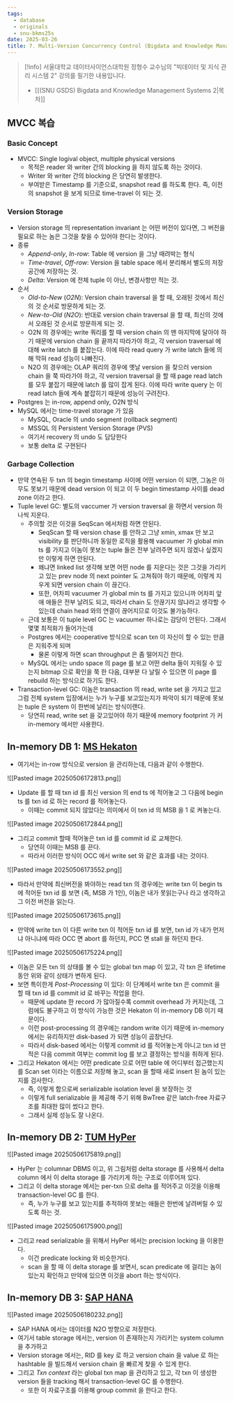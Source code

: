 ```yaml
---
tags:
  - database
  - originals
  - snu-bkms25s
date: 2025-03-26
title: 7. Multi-Version Concurrency Control (Bigdata and Knowledge Management Systems 2, SNU GSDS)
---
```

> [!info] 서울대학교 데이터사이언스대학원 정형수 교수님의 "빅데이터 및 지식 관리 시스템 2" 강의를 필기한 내용입니다.
> - [[(SNU GSDS) Bigdata and Knowledge Management Systems 2|목차]]

## MVCC 복습

### Basic Concept

- MVCC: Single logival object, multiple physical versions
	- 목적은 reader 와 writer 간의 blocking 을 하지 않도록 하는 것이다.
	- Writer 와 writer 간의 blocking 은 당연히 발생한다.
	- 부여받은 Timestamp 를 기준으로, snapshot read 를 하도록 한다. 즉, 이전의 snapshot 을 보게 되므로 time-travel 이 되는 것.

### Version Storage

- Version storage 의 representation invariant 는 어떤 버전이 있다면, 그 버전을 필요로 하는 놈은 그것을 찾을 수 있어야 한다는 것이다.
- 종류
	- *Append-only*, *In-row*: Table 에 version 을 그냥 때려박는 형식
	- *Time-travel*, *Off-row*: Version 을 table space 에서 분리해서 별도의 저장공간에 저장하는 것.
	- *Delta*: Version 에 전체 tuple 이 아닌, 변경사항만 적는 것.
- 순서
	- *Old-to-New* (*O2N*): Version chain traversal 을 할 때, 오래된 것에서 최신의 것 순서로 방문하게 되는 것.
	- *New-to-Old* (*N2O*): 반대로 version chain traversal 을 할 때, 최신의 것에서 오래된 것 순서로 방문하게 되는 것.
	- O2N 의 경우에는 write 쿼리를 할 때 version chain 의 맨 마지막에 달아야 하기 때문에 version chain 을 끝까지 따라가야 하고, 각 version traversal 에 대해 write latch 를 붙잡는다. 이에 따라 read query 가 write latch 들에 의해 막혀 read 성능이 나빠진다.
	- N2O 의 경우에는 OLAP 쿼리의 경우에 옛날 version 을 찾으러 version chain 을 쭉 따라가야 하고, 각 version traversal 을 할 때 page read latch 를 모두 붙잡기 때문에 latch 를 많이 잡게 된다. 이에 따라 write query 는 이 read latch 들에 계속 붙잡히기 때문에 성능이 구려진다.
- Postgres 는 in-row, append only, O2N 방식
- MySQL 에서는 time-travel storage 가 있음
	- MySQL, Oracle 의 undo segment (rollback segment)
	- MSSQL 의 Persistent Version Storage (PVS)
	- 여기서 recovery 의 undo 도 담당한다
	- 보통 delta 로 구현된다

### Garbage Collection

- 만약 연속된 두 txn 의 begin timestamp 사이에 어떤 version 이 되면, 그놈은 아무도 못보기 때문에 dead version 이 되고 이 두 begin timestamp 사이를 dead zone 이라고 한다.
- Tuple level GC: 별도의 vaccumer 가 version traversal 을 하면서 version 하나씩 지운다.
	- 주의할 것은 이것을 SeqScan 에서처럼 하면 안된다.
		- SeqScan 할 때 version chase 를 안하고 그냥 xmin, xmax 만 보고 visibility 를 판단하니까 동일한 로직을 활용해 vacuumer 가 global min ts 를 가지고 이놈이 못보는 tuple 들은 전부 날려주면 되지 않겠나 싶겠지만 이렇게 하면 안된다.
		- 왜냐면 linked list 생각해 보면 어떤 node 를 지운다는 것은 그것을 가리키고 있는 prev node 의 next pointer 도 고쳐줘야 하기 때문에, 이렇게 지우게 되면 version chain 이 끊긴다.
		- 또한, 어차피 vacuumer 가 global min ts 를 가지고 있으니까 어차피 앞애 애들은 전부 날려도 되고, 따라서 chain 도 안끊기지 않냐라고 생각할 수 있는데 chain head 와의 연결이 끊어지므로 이것도 불가능하다.
	- 근데 보통은 이 tuple level GC 는 vacuumer 하나로는 감당이 안된다. 그래서 몇몇 최적화가 들어가는데
	- Postgres 에서는 cooperative 방식으로 scan txn 이 자신이 할 수 있는 만큼은 지워주게 되며
		- 물론 이렇게 하면 scan throughput 은 좀 떨어지긴 한다.
	- MySQL 에서는 undo space 의 page 를 보고 어떤 delta 들이 지워질 수 있는지 bitmap 으로 확인을 쭉 한 다음, 대부분 다 날릴 수 있으면 이 page 를 rebuild 하는 방식으로 하기도 한다.
- Transaction-level GC: 이놈은 transaction 의 read, write set 을 가지고 있고 그럼 전체 system 입장에서는 누가 누구를 보고있는지가 파악이 되기 때문에 못보는 tuple 은 system 이 한번에 날리는 방식이랜다.
	- 당연히 read, write set 을 갖고있어야 하기 때문에 memory footprint 가 커 in-memory 에서만 사용한다.

## In-memory DB 1: [MS Hekaton](https://dl.acm.org/doi/10.1145/2463676.2463710)

- 여기서는 in-row 방식으로 version 을 관리하는데, 다음과 같이 수행한다.

![[Pasted image 20250506172813.png]]

- Update 를 할 때 txn id 를 최신 version 의 end ts 에 적어놓고 그 다음에 begin ts 를 txn id 로 하는 record 를 적어놓는다.
	- 이때는 commit 되지 않았다는 의미에서 이 txn id 의 MSB 을 1 로 켜놓는다.

![[Pasted image 20250506172844.png]]

- 그리고 commit 할때 적어놓은 txn id 를 commit id 로 교체한다.
	- 당연히 이때는 MSB 를 끈다.
	- 따라서 이러한 방식이 OCC 에서 write set 와 같은 효과를 내는 것이다.

![[Pasted image 20250506173552.png]]

- 따라서 만약에 최신버전을 봐야하는 read txn 의 경우에는 write txn 이 begin ts 에 적어둔 txn id 를 보면 (즉, MSB 가 1인), 이놈은 내가 못읽는구나 라고 생각하고 그 이전 버전을 읽는다.

![[Pasted image 20250506173615.png]]

- 만약에 write txn 이 다른 write txn 이 적어둔 txn id 를 보면, txn id 가 내가 먼저냐 아니냐에 따라 OCC 면 abort 를 하던지, PCC 면 stall 을 하던지 한다.

![[Pasted image 20250506175224.png]]

- 이놈은 모든 txn 의 상태를 볼 수 있는 global txn map 이 있고, 각 txn 은 lifetime 동안 위와 같이 상태가 변하게 된다.
- 보면 특이한게 *Post-Processing* 이 있다: 이 단계에서 write txn 은 commit 을 할 때 txn id 를 commit id 로 바꾸는 작업을 한다.
	- 때문에 update 한 record 가 많아질수록 commit overhead 가 커지는데, 그럼에도 불구하고 이 방식이 가능한 것은 Hekaton 이 in-memory DB 이기 때문이다.
	- 이런 post-processing 의 경우에는 random write 이기 때문에 in-memory 에서는 유리하지만 disk-based 가 되면 성능이 곱창난다.
	- 따라서 disk-based 에서는 이렇게 commit id 를 적어놓는게 아니고 txn id 만 적은 다음 commit 여부는 commit log 를 보고 결정하는 방식을 취하게 된다.
- 그리고 Hekaton 에서는 어떤 predicate 으로 어떤 table 에 어디부터 접근했는지를 Scan set 이라는 이름으로 저장해 놓고, scan 을 할때 새로 insert 된 놈이 있는지를 검사한다.
	- 즉, 이렇게 함으로써 serializable isolation level 을 보장하는 것
	- 이렇게 full serializable 을 제공해 주기 위해 BwTree 같은 latch-free 자료구조를 최대한 많이 썼다고 한다.
	- 그래서 실제 성능도 잘 나온다.

## In-memory DB 2: [TUM HyPer](https://dl.acm.org/doi/10.1145/2723372.2749436)

![[Pasted image 20250506175819.png]]

- HyPer 는 columnar DBMS 이고, 위 그림처럼 delta storage 를 사용해서 delta column 에서 이 delta storage 를 가리키게 하는 구조로 이루어져 있다.
- 그리고 이 delta storage 에서는 per-txn 으로 delta 를 적어주고 이것을 이용해 transaction-level GC 를 한다.
	- 즉, 누가 누구를 보고 있는지를 추적하여 못보는 애들은 한번에 날려버릴 수 있도록 하는 것.

![[Pasted image 20250506175900.png]]

- 그리고 read serializable 을 위해서 HyPer 에서는 precision locking 을 이용한다.
	- 이건 predicate locking 와 비슷한거다.
	- scan 을 할 때 이 delta storage 를 보면서, scan predicate 에 걸리는 놈이 있는지 확인하고 만약에 있으면 이것을 abort 하는 방식이다.

## In-memory DB 3: [SAP HANA](https://dl.acm.org/doi/10.14778/2536222.2536251)

![[Pasted image 20250506180232.png]]

- SAP HANA 에서는 데이터를 N2O 방향으로 저장한다.
- 여기서 table storage 에서는, version 이 존재하는지 가리키는 system column 을 추가하고
- Version storage 에서는, RID 를 key 로 하고 version chain 을 value 로 하는 hashtable 을 빌드해서 version chain 을 빠르게 찾을 수 있게 한다.
- 그리고 *Txn context* 라는 global txn map 을 관리하고 있고, 각 txn 이 생성한 version 들을 tracking 해서 transaction-level GC 를 수행한다.
	- 또한 이 자료구조를 이용해 group commit 을 한다고 한다.